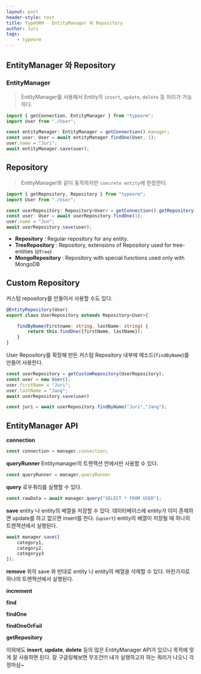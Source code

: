 ```yaml
---
layout: post
header-style: text
title: TypeORM - EntityManager 와 Repository
author: Juri
tags:
    - typeorm
--- 
```


EntityManager 와 Repository
---

### EntityManager

> EntityManager를 사용해서 Entity의 `insert`, `update`, `delete` 등 처리가 가능하다.

```ts
import { getConnection, EntityManager } from "typeorm";
import User from "./User";

const entityManager: EntityManager = getConnection().manager;
const user: User = await entityManager.findOne(User, 1);
user.name = "Juri";
await entityManager.save(user);
```

## Repository

> EntityManager와 같이 동작하지만 `concrete entity`에 한정한다.

```ts
import { getRepository, Repository } from "typeorm";
import User from "./User";

const userRepository: Repository<User> = getConnection().getRepository(User);
const user: User = await userRepository.findOne(1);
user.name = "Jun";
await userRepository.save(user);
```

- **Repository** : Regular repository for any entity.
- **TreeRepository** : Repository, extensions of Repository used for tree-entities (`@Tree`)
- **MongoRepository** : Repository with special functions used only with MongoDB

## Custom Repository

커스텀 repository를 만들어서 사용할 수도 있다.

```ts
@EntityRepository(User)
export class UserRepository extends Repository<User>{

    findByName(Firstname: string, lastName: string) {
        return this.findOne({firstName, lastName});
    }
}
```

User Repository를 확장해 만든 커스텀 Repository 내부에 메소드(`findByName`)를 만들어 사용한다.

```ts
const userRepository = getCustomRepository(UserRepository);
const user = new User();
user.firstName = "Juri";
user.lastName = "Jang";
await userRepository.save(user)

const juri = await userRepository.findByName("Juri","Jang");

```

EntityManager API
---

**connection**

```ts
const connection = manager.connection;
```

**queryRunner**
Entitymanager의 트랜잭션 안에서만 사용할 수 있다.

```ts
const queryRunner = manager.queryRunner
```

**query**
로우쿼리를 실행할 수 있다.
```ts
const rawData = await manager.query("SELECT * FROM USER");
```

**save**
entity 나 entity의 배열을 저장할 수 있다. 데이터베이스에 entity가 이미 존재하면 update를 하고 없으면 insert를 한다. (`upsert`) entity의 배열이 저장될 때 하나의 트랜잭션에서 실행된다.

```ts
await manager.save([
    category1,
    category2,
    categoryy3
]);
```

**remove**
위의 save 와 반대로 entity 나 entity의 배열을 삭제할 수 있다. 마찬가지로 하나의 트랜잭션에서 실행된다.

**increment**

**find**

**findOne**

**findOneOrFail**

**getRepository**



이외에도 **insert**, **update**, **delete** 등의 많은 EntityManager API가 있으니 목적에 맞게 잘 사용하면 된다. 잘 구글링해보면 무조건!!! 내가 실행하고자 하는 쿼리가 나오니 걱정마삼~

